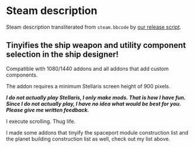 # Steam description

[//]: # (start)
Steam description transliterated from `steam.bbcode` by [our release script](https://raw.githubusercontent.com/stellaris-mods/scripts/master/stlrel).

## **Tinyifies the ship weapon and utility component selection in the ship designer\!**
Compatible with 1080/1440 addons and all addons that add custom components\.

The addon requires a minimum Stellaris screen height of 900 pixels\.

**_I do not actually play Stellaris, I only make mods\. That is how I have fun\. Since I do not actually play, I have no idea what would be best for you\. Please give me written feedback\._**

I execute scrolling\. Thug life\.

I made some addons that tinyify the spaceport module construction list and the planet building construction list as well, check out my list above\.


[//]: # (stop)
